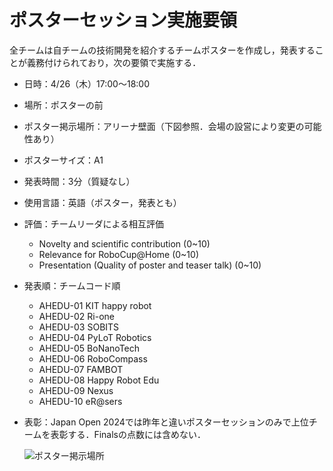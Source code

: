 # ポスターセッション実施要領

全チームは自チームの技術開発を紹介するチームポスターを作成し，発表することが義務付けられており，次の要領で実施する．

- 日時：4/26（木）17:00～18:00 
- 場所：ポスターの前
- ポスター掲示場所：アリーナ壁面（下図参照．会場の設営により変更の可能性あり）
- ポスターサイズ：A1
- 発表時間：3分（質疑なし）
- 使用言語：英語（ポスター，発表とも）
- 評価：チームリーダによる相互評価
  - Novelty and scientific contribution (0~10)
  - Relevance for RoboCup@Home (0~10)
  - Presentation (Quality of poster and teaser talk) (0~10)
- 発表順：チームコード順
  - AHEDU-01	KIT happy robot
  - AHEDU-02	Ri-one
  - AHEDU-03	SOBITS
  - AHEDU-04	PyLoT Robotics
  - AHEDU-05	BoNanoTech
  - AHEDU-06	RoboCompass
  - AHEDU-07	FAMBOT
  - AHEDU-08	Happy Robot Edu
  - AHEDU-09	Nexus
  - AHEDU-10	eR@sers
- 表彰：Japan Open 2024では昨年と違いポスターセッションのみで上位チームを表彰する．Finalsの点数には含めない．

  ![ポスター掲示場所](https://github.com/RoboCupAtHomeJP/AtHome2024/assets/6745835/c5d90922-430c-4e86-9c38-45ee6a628ddf)
